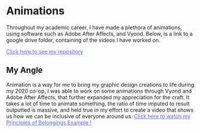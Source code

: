 # Animations #

Throughout my academic career, I have made a plethora of animations, using software such as Adobe After Affects, and Vyond. Below, is a link to a google drive folder, containing of the videos I have worked on.

<a href="https://drive.google.com/drive/folders/1CQEGoDIFpVdZhysE8eBoiX6uf16_hZZj?usp=sharing" style="color: #6161FF" target="_blank">Click here to see my repository</a>

<p>
    <h2>My Angle</h2>
    
Animation is a way for me to bring my graphic design creations to life during my 2020 co-op, I was able to work on some animations through Vyond and Adobe After Affects, that further expanded my appreciation for the craft. It takes a lot of time to animate something, the ratio of time imputed to result outputted is massive, and held true in my effort to create a video that shows us how we can be inclusive of everyone around us. 
<a href="https://youtu.be/EzZZ_kBPnuY" style="color: #6161FF" target="_blank">Click here to watch my Principles of Belongings Example !</a>


</p>